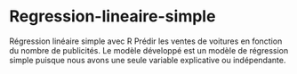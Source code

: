 # Regression-lineaire-simple
Régression linéaire simple avec R
Prédir les ventes de voitures en fonction du nombre de publicités. Le modèle développé est un modèle de régression simple puisque nous avons une seule variable explicative ou indépendante.

